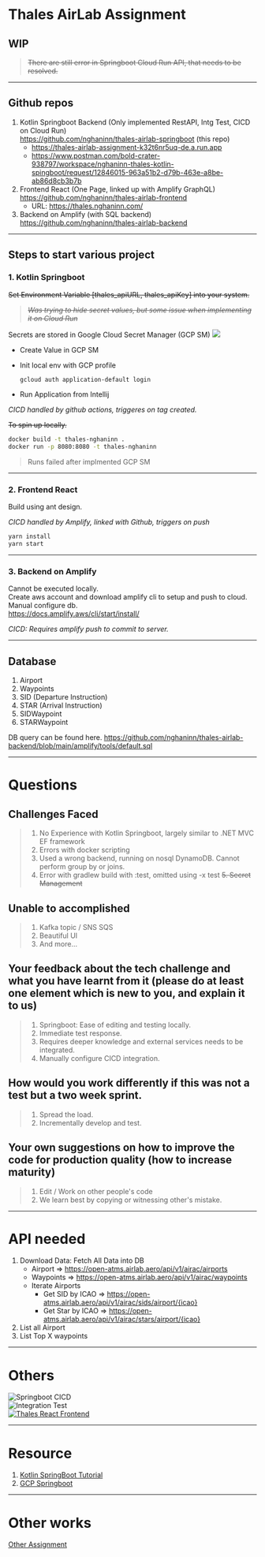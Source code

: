 # Thales AirLab Assignment

## WIP

>~~There are still error in Springboot Cloud Run API, that needs to be resolved.~~
----
## Github repos

1. Kotlin Springboot Backend (Only implemented RestAPI, Intg Test, CICD on Cloud Run)  
  https://github.com/nghaninn/thales-airlab-springboot (this repo)  
   - https://thales-airlab-assignment-k32t6nr5uq-de.a.run.app  
   - https://www.postman.com/bold-crater-938797/workspace/nghaninn-thales-kotlin-spingboot/request/12846015-963a51b2-d79b-463e-a8be-ab86d8cb3b7b  
2. Frontend React (One Page, linked up with Amplify GraphQL)  
  https://github.com/nghaninn/thales-airlab-frontend  
   - URL: https://thales.nghaninn.com/
3. Backend on Amplify (with SQL backend)  
   https://github.com/nghaninn/thales-airlab-backend

----

## Steps to start various project

### **1. Kotlin Springboot**

~~Set Environment Variable [thales_apiURL, thales_apiKey] into your system.~~
>~~_Was trying to hide secret values, but some issue when implementing it on Cloud Run_~~

Secrets are stored in Google Cloud Secret Manager (GCP SM)
<img src="https://raw.githubusercontent.com/nghaninn/thales-airlab-springboot/main/images/google_secret_manager.png">  
- Create Value in GCP SM
- Init local env with GCP profile

   ```bash
   gcloud auth application-default login
   ```

- Run Application from Intellij

*CICD handled by github actions, triggeres on tag created.*

~~To spin up locally.~~

```bash
docker build -t thales-nghaninn .
docker run -p 8080:8080 -t thales-nghaninn
```

>Runs failed after implmented GCP SM

----

### **2. Frontend React**

Build using ant design.  

*CICD handled by Amplify, linked with Github, triggers on push*

```bash
yarn install
yarn start
```

----

### **3. Backend on Amplify**

Cannot be executed locally.  
Create aws account and download amplify cli to setup and push to cloud.  
Manual configure db.  
https://docs.amplify.aws/cli/start/install/

*CICD: Requires amplify push to commit to server.*

----

## Database

1. Airport
2. Waypoints
3. SID (Departure Instruction)
4. STAR (Arrival Instruction)
5. SIDWaypoint
6. STARWaypoint

DB query can be found here. https://github.com/nghaninn/thales-airlab-backend/blob/main/amplify/tools/default.sql

----

# Questions

## Challenges Faced

>1. No Experience with Kotlin Springboot, largely similar to .NET MVC EF framework
>2. Errors with docker scripting
>3. Used a wrong backend, running on nosql DynamoDB. Cannot perform group by or joins.
>4. Error with gradlew build with :test, omitted using -x test
>~~5. Secret Management~~

## Unable to accomplished

>1. Kafka topic / SNS SQS
>2. Beautiful UI
>3. And more...

## Your feedback about the tech challenge and what you have learnt from it (please do at least one element which is new to you, and explain it to us)

>1. Springboot: Ease of editing and testing locally.
>2. Immediate test response.
>3. Requires deeper knowledge and external services needs to be integrated.
>4. Manually configure CICD integration.

## How would you work differently if this was not a test but a two week sprint.

>1. Spread the load.
>2. Incrementally develop and test.

## Your own suggestions on how to improve the code for production quality (how to increase maturity)

>1. Edit / Work on other people's code
>2. We learn best by copying or witnessing other's mistake.

----

# API needed

1. Download Data: Fetch All Data into DB
    - Airport => https://open-atms.airlab.aero/api/v1/airac/airports
    - Waypoints => https://open-atms.airlab.aero/api/v1/airac/waypoints
    - Iterate Airports
      - Get SID by ICAO => https://open-atms.airlab.aero/api/v1/airac/sids/airport/{icao}
      - Get Star by ICAO => https://open-atms.airlab.aero/api/v1/airac/stars/airport/{icao}
2. List all Airport
3. List Top X waypoints

----

# Others

![Springboot CICD](https://raw.githubusercontent.com/nghaninn/thales-airlab-springboot/main/images/springboot_cicd.png)  
![Integration Test](https://raw.githubusercontent.com/nghaninn/thales-airlab-springboot/main/images/integration_test.png)  
[![Thales React Frontend](https://yt-embed.herokuapp.com/embed?v=qyErLeSc8us)](https://www.youtube.com/watch?v=qyErLeSc8us "Datwyler RestAPI")  

----

# Resource

1. [Kotlin SpringBoot Tutorial](https://www.udemy.com/course/build-restful-apis-using-kotlin-and-spring-boot)
2. [GCP Springboot](https://www.youtube.com/watch?v=JqxMTQ2-VIE)

----

# Other works
[Other Assignment](https://github.com/nghaninn/nghaninn/blob/main/projects/README.md)